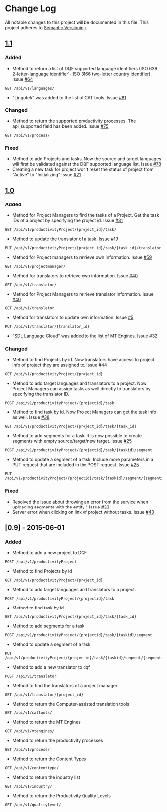 # Change Log
All notable changes to this project will be documented in this file.
This project adheres to [Semantic Versioning](http://semver.org/).

## [1.1](https://github.com/TAUSBV/dqf-api/issues?q=is%3Aopen+is%3Aissue+milestone%3A%22DQF+API+v1.1%22)
### Added
- Method to return a list of DQF supported language identifiers (ISO 639 2-letter-language identifier'-'ISO 3166 two-letter country identifier). Issue [#64](https://github.com/TAUSBV/dqf-api/issues/64)
```
GET /api/v1/languages/
```
- "Lingotek" was added to the list of CAT tools. Issue [#81](https://github.com/TAUSBV/dqf-api/issues/81)

### Changed
- Method to return the supported productivity processes. The api_supported field has been added. Issue [#75](https://github.com/TAUSBV/dqf-api/issues/75)
```
GET /api/v1/process/
```

### Fixed
- Method to add Projects and tasks. Now the source and target languages will first be validated against the DQF supported language list.
Issue [#78](https://github.com/TAUSBV/dqf-api/issues/78)
- Creating a new task for project won't reset the status of project from "Active" to "Initializing"
Issue [#21](https://github.com/TAUSBV/dqf-api/issues/21)


## [1.0](https://github.com/TAUSBV/dqf-api/issues?q=is%3Aopen+is%3Aissue+milestone%3A%22DQF+API+v1.0%22)
### Added
- Method for Project Managers to find the tasks of a Project. Get the task IDs of a project by specifying the project id. Issue [#31](https://github.com/TAUSBV/dqf-api/issues/31)
```
GET /api/v1/productivityProject/{project_id}/task/
```
- Method to update the translator of a task. Issue [#19](https://github.com/TAUSBV/dqf-api/issues/19)
```
PUT /api/v1/productivityProject/{project_id}/task/{task_id}/translator
```
- Method for Project managers to retrieve own information. Issue [#59](https://github.com/TAUSBV/dqf-api/issues/59)
```
GET /api/v1/projectmanager/
```
- Method for translators to retrieve own information. Issue [#40](https://github.com/TAUSBV/dqf-api/issues/40)
```
GET /api/v1/translator/
```
- Method for Project Managers to retrieve translator information. Issue [#40](https://github.com/TAUSBV/dqf-api/issues/40)
```
GET /api/v1/translator
```
- Method for translators to update own information. Issue [#5](https://github.com/TAUSBV/dqf-api/issues/5)
```
PUT /api/v1/translator/{translator_id}
```
- "SDL Language Cloud" was added to the list of MT Engines. Issue [#32](https://github.com/TAUSBV/dqf-api/issues/32)

### Changed
- Method to find Projects by id. Now translators have access to project info of project they are assigned to. Issue [#44](https://github.com/TAUSBV/dqf-api/issues/44)
```
GET /api/v1/productivityProject/{project_id}
```
- Method to add target languages and translators to a project. Now Project Managers can assign tasks as well directly to translators by specifying the translator ID.
```
POST /api/v1/productivityProject/{projectid}/task
```
- Method to find task by id. Now Project Managers can get the task info as well. Issue [#38](https://github.com/TAUSBV/dqf-api/issues/38)
```
GET /api/v1/productivityProject/{project_id}/task/{task_id}
```
- Method to add segments for a task. It is now possible to create segments with empty source/target/new target. Issue [#25](https://github.com/TAUSBV/dqf-api/issues/25)
```
POST /api/v1/productivityProject/{projectid}/task/{taskid}/segment
```
- Method to update a segment of a task. Include more parameters in a PUT request that are included in the POST request. Issue [#25](https://github.com/TAUSBV/dqf-api/issues/25)
```
PUT /api/v1/productivityProject/{projectid}/task/{taskid}/segment/{segmentid}
```

### Fixed
- Resolved the issue about throwing an error from the service when uploading segments with the entity &#39;.
Issue [#33](https://github.com/TAUSBV/dqf-api/issues/33)
- Server error when clicking on link of project without tasks.
Issue [#43](https://github.com/TAUSBV/dqf-api/issues/43)


## [0.9] - 2015-06-01
### Added
- Method to add a new project to DQF
```
POST /api/v1/productivityProject
```
- Method to find Projects by id
```
GET /api/v1/productivityProject/{project_id}
```
- Method to add target languages and translators to a project.
```
POST /api/v1/productivityProject/{projectid}/task
```
- Method to find task by id
```
GET /api/v1/productivityProject/{project_id}/task/{task_id}
```
- Method to add segments for a task
```
POST /api/v1/productivityProject/{projectid}/task/{taskid}/segment
```
- Method to update a segment of a task
```
PUT /api/v1/productivityProject/{projectid}/task/{taskid}/segment/{segmentid}
```
- Method to add a new translator to dqf
```
POST /api/v1/translator
```
- Method to find the translators of a project manager
```
GET /api/v1/translator/{project_id}
```
- Method to return the Computer-assisted translation tools
```
GET /api/v1/cattools/
```
- Method to return the MT Engines
```
GET /api/v1/mtengines/
```
- Method to return the productivity processes
```
GET /api/v1/process/
```
- Method to return the Content Types
```
GET /api/v1/contenttype/
```
- Method to return the industry list
```
GET /api/v1/industry/
```
- Method to return the Productivity Quality Levels
```
GET /api/v1/qualitylevel/
```